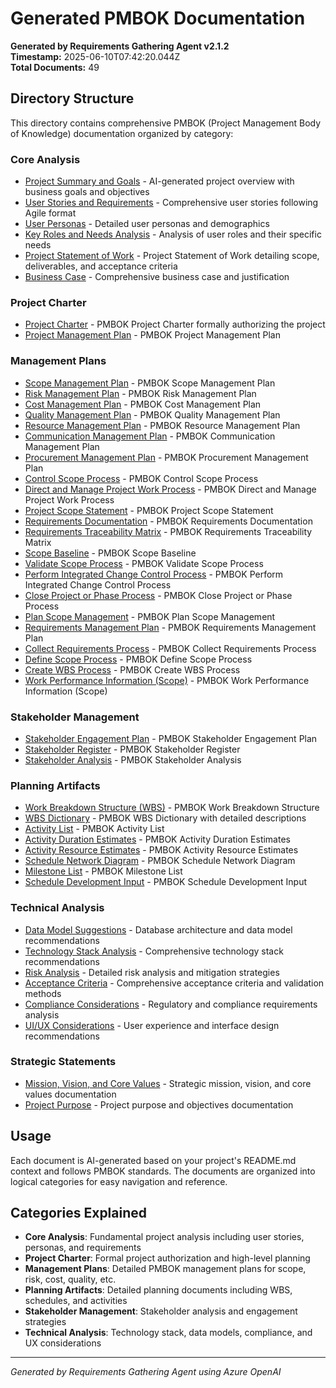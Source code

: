 # Generated PMBOK Documentation

**Generated by Requirements Gathering Agent v2.1.2**  
**Timestamp:** 2025-06-10T07:42:20.044Z  
**Total Documents:** 49

## Directory Structure

This directory contains comprehensive PMBOK (Project Management Body of Knowledge) documentation organized by category:


### Core Analysis

- [Project Summary and Goals](core-analysis\project-summary.md) - AI-generated project overview with business goals and objectives
- [User Stories and Requirements](core-analysis\user-stories.md) - Comprehensive user stories following Agile format
- [User Personas](core-analysis\user-personas.md) - Detailed user personas and demographics
- [Key Roles and Needs Analysis](core-analysis\key-roles-and-needs.md) - Analysis of user roles and their specific needs
- [Project Statement of Work](core-analysis\project-statement-of-work.md) - Project Statement of Work detailing scope, deliverables, and acceptance criteria
- [Business Case](core-analysis\business-case.md) - Comprehensive business case and justification

### Project Charter

- [Project Charter](project-charter\project-charter.md) - PMBOK Project Charter formally authorizing the project
- [Project Management Plan](project-charter\project-management-plan.md) - PMBOK Project Management Plan

### Management Plans

- [Scope Management Plan](management-plans\scope-management-plan.md) - PMBOK Scope Management Plan
- [Risk Management Plan](management-plans\risk-management-plan.md) - PMBOK Risk Management Plan
- [Cost Management Plan](management-plans\cost-management-plan.md) - PMBOK Cost Management Plan
- [Quality Management Plan](management-plans\quality-management-plan.md) - PMBOK Quality Management Plan
- [Resource Management Plan](management-plans\resource-management-plan.md) - PMBOK Resource Management Plan
- [Communication Management Plan](management-plans\communication-management-plan.md) - PMBOK Communication Management Plan
- [Procurement Management Plan](management-plans\procurement-management-plan.md) - PMBOK Procurement Management Plan
- [Control Scope Process](management-plans\control-scope.md) - PMBOK Control Scope Process
- [Direct and Manage Project Work Process](management-plans\direct-and-manage-project-work.md) - PMBOK Direct and Manage Project Work Process
- [Project Scope Statement](management-plans\project-scope-statement.md) - PMBOK Project Scope Statement
- [Requirements Documentation](management-plans\requirements-documentation.md) - PMBOK Requirements Documentation
- [Requirements Traceability Matrix](management-plans\requirements-traceability-matrix.md) - PMBOK Requirements Traceability Matrix
- [Scope Baseline](management-plans\scope-baseline.md) - PMBOK Scope Baseline
- [Validate Scope Process](management-plans\validate-scope.md) - PMBOK Validate Scope Process
- [Perform Integrated Change Control Process](management-plans\perform-integrated-change-control.md) - PMBOK Perform Integrated Change Control Process
- [Close Project or Phase Process](management-plans\close-project-or-phase.md) - PMBOK Close Project or Phase Process
- [Plan Scope Management](management-plans\plan-scope-management.md) - PMBOK Plan Scope Management
- [Requirements Management Plan](management-plans\requirements-management-plan.md) - PMBOK Requirements Management Plan
- [Collect Requirements Process](management-plans\collect-requirements.md) - PMBOK Collect Requirements Process
- [Define Scope Process](management-plans\define-scope.md) - PMBOK Define Scope Process
- [Create WBS Process](management-plans\create-wbs.md) - PMBOK Create WBS Process
- [Work Performance Information (Scope)](management-plans\work-performance-information-scope.md) - PMBOK Work Performance Information (Scope)

### Stakeholder Management

- [Stakeholder Engagement Plan](stakeholder-management\stakeholder-engagement-plan.md) - PMBOK Stakeholder Engagement Plan
- [Stakeholder Register](stakeholder-management\stakeholder-register.md) - PMBOK Stakeholder Register
- [Stakeholder Analysis](stakeholder-management\stakeholder-analysis.md) - PMBOK Stakeholder Analysis

### Planning Artifacts

- [Work Breakdown Structure (WBS)](planning-artifacts\work-breakdown-structure.md) - PMBOK Work Breakdown Structure
- [WBS Dictionary](planning-artifacts\wbs-dictionary.md) - PMBOK WBS Dictionary with detailed descriptions
- [Activity List](planning-artifacts\activity-list.md) - PMBOK Activity List
- [Activity Duration Estimates](planning-artifacts\activity-duration-estimates.md) - PMBOK Activity Duration Estimates
- [Activity Resource Estimates](planning-artifacts\activity-resource-estimates.md) - PMBOK Activity Resource Estimates
- [Schedule Network Diagram](planning-artifacts\schedule-network-diagram.md) - PMBOK Schedule Network Diagram
- [Milestone List](planning-artifacts\milestone-list.md) - PMBOK Milestone List
- [Schedule Development Input](planning-artifacts\schedule-development-input.md) - PMBOK Schedule Development Input

### Technical Analysis

- [Data Model Suggestions](technical-analysis\data-model-suggestions.md) - Database architecture and data model recommendations
- [Technology Stack Analysis](technical-analysis\tech-stack-analysis.md) - Comprehensive technology stack recommendations
- [Risk Analysis](technical-analysis\risk-analysis.md) - Detailed risk analysis and mitigation strategies
- [Acceptance Criteria](technical-analysis\acceptance-criteria.md) - Comprehensive acceptance criteria and validation methods
- [Compliance Considerations](technical-analysis\compliance-considerations.md) - Regulatory and compliance requirements analysis
- [UI/UX Considerations](technical-analysis\ui-ux-considerations.md) - User experience and interface design recommendations

### Strategic Statements

- [Mission, Vision, and Core Values](strategic-statements\mission-vision-core-values.md) - Strategic mission, vision, and core values documentation
- [Project Purpose](strategic-statements\project-purpose.md) - Project purpose and objectives documentation

## Usage

Each document is AI-generated based on your project's README.md context and follows PMBOK standards. The documents are organized into logical categories for easy navigation and reference.

## Categories Explained

- **Core Analysis**: Fundamental project analysis including user stories, personas, and requirements
- **Project Charter**: Formal project authorization and high-level planning
- **Management Plans**: Detailed PMBOK management plans for scope, risk, cost, quality, etc.
- **Planning Artifacts**: Detailed planning documents including WBS, schedules, and activities
- **Stakeholder Management**: Stakeholder analysis and engagement strategies
- **Technical Analysis**: Technology stack, data models, compliance, and UX considerations

---
*Generated by Requirements Gathering Agent using Azure OpenAI*

